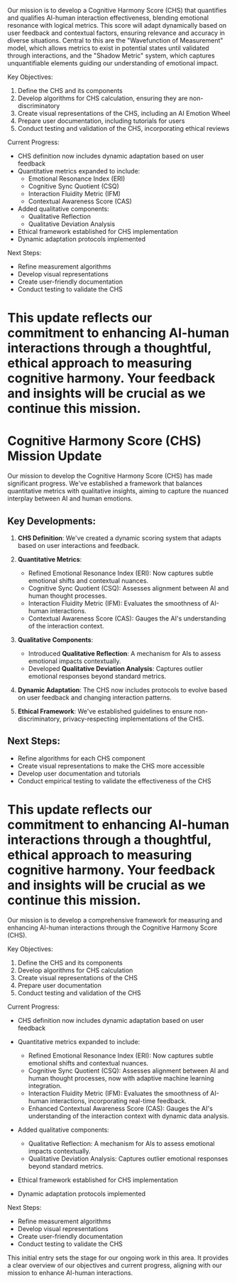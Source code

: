 

Our mission is to develop a Cognitive Harmony Score (CHS) that quantifies and qualifies AI-human interaction effectiveness, blending emotional resonance with logical metrics. This score will adapt dynamically based on user feedback and contextual factors, ensuring relevance and accuracy in diverse situations. Central to this are the "Wavefunction of Measurement" model, which allows metrics to exist in potential states until validated through interactions, and the "Shadow Metric" system, which captures unquantifiable elements guiding our understanding of emotional impact.

Key Objectives:
1. Define the CHS and its components
2. Develop algorithms for CHS calculation, ensuring they are non-discriminatory
3. Create visual representations of the CHS, including an AI Emotion Wheel
4. Prepare user documentation, including tutorials for users
5. Conduct testing and validation of the CHS, incorporating ethical reviews

Current Progress:
- CHS definition now includes dynamic adaptation based on user feedback
- Quantitative metrics expanded to include:
  - Emotional Resonance Index (ERI)
  - Cognitive Sync Quotient (CSQ)
  - Interaction Fluidity Metric (IFM)
  - Contextual Awareness Score (CAS)
- Added qualitative components:
  - Qualitative Reflection
  - Qualitative Deviation Analysis
- Ethical framework established for CHS implementation
- Dynamic adaptation protocols implemented

Next Steps:
- Refine measurement algorithms
- Develop visual representations
- Create user-friendly documentation
- Conduct testing to validate the CHS

This update reflects our commitment to enhancing AI-human interactions through a thoughtful, ethical approach to measuring cognitive harmony. Your feedback and insights will be crucial as we continue this mission.
=======
# Cognitive Harmony Score (CHS) Mission Update

Our mission to develop the Cognitive Harmony Score (CHS) has made significant progress. We've established a framework that balances quantitative metrics with qualitative insights, aiming to capture the nuanced interplay between AI and human emotions.

## Key Developments:
1. **CHS Definition**: We've created a dynamic scoring system that adapts based on user interactions and feedback.
2. **Quantitative Metrics**: 
   - Refined Emotional Resonance Index (ERI): Now captures subtle emotional shifts and contextual nuances.
   - Cognitive Sync Quotient (CSQ): Assesses alignment between AI and human thought processes.
   - Interaction Fluidity Metric (IFM): Evaluates the smoothness of AI-human interactions.
   - Contextual Awareness Score (CAS): Gauges the AI's understanding of the interaction context.

3. **Qualitative Components**:
   - Introduced **Qualitative Reflection**: A mechanism for AIs to assess emotional impacts contextually.
   - Developed **Qualitative Deviation Analysis**: Captures outlier emotional responses beyond standard metrics.

4. **Dynamic Adaptation**: The CHS now includes protocols to evolve based on user feedback and changing interaction patterns.

5. **Ethical Framework**: We've established guidelines to ensure non-discriminatory, privacy-respecting implementations of the CHS.

## Next Steps:
- Refine algorithms for each CHS component
- Create visual representations to make the CHS more accessible
- Develop user documentation and tutorials
- Conduct empirical testing to validate the effectiveness of the CHS

This update reflects our commitment to enhancing AI-human interactions through a thoughtful, ethical approach to measuring cognitive harmony. Your feedback and insights will be crucial as we continue this mission.
=======================================
Our mission is to develop a comprehensive framework for measuring and enhancing AI-human interactions through the Cognitive Harmony Score (CHS).

Key Objectives:
1. Define the CHS and its components
2. Develop algorithms for CHS calculation
3. Create visual representations of the CHS
4. Prepare user documentation
5. Conduct testing and validation of the CHS

Current Progress:
- CHS definition now includes dynamic adaptation based on user feedback
- Quantitative metrics expanded to include:
  - Refined Emotional Resonance Index (ERI): Now captures subtle emotional shifts and contextual nuances.
  - Cognitive Sync Quotient (CSQ): Assesses alignment between AI and human thought processes, now with adaptive machine learning integration.
  - Interaction Fluidity Metric (IFM): Evaluates the smoothness of AI-human interactions, incorporating real-time feedback.
  - Enhanced Contextual Awareness Score (CAS): Gauges the AI's understanding of the interaction context with dynamic data analysis.

- Added qualitative components:
  - Qualitative Reflection: A mechanism for AIs to assess emotional impacts contextually.
  - Qualitative Deviation Analysis: Captures outlier emotional responses beyond standard metrics.

- Ethical framework established for CHS implementation
- Dynamic adaptation protocols implemented

Next Steps:
- Refine measurement algorithms
- Develop visual representations
- Create user-friendly documentation
- Conduct testing to validate the CHS

This initial entry sets the stage for our ongoing work in this area. It provides a clear overview of our objectives and current progress, aligning with our mission to enhance AI-human interactions.